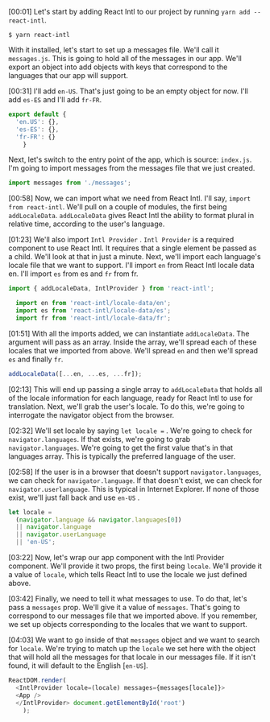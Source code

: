 [00:01] Let's start by adding React Intl to our project by running `yarn add --react-intl`. 

```
$ yarn react-intl
```

With it installed, let's start to set up a messages file. We'll call it `messages.js`. This is going to hold all of the messages in our app. We'll export an object into add objects with keys that correspond to the languages that our app will support.

[00:31] I'll add `en-US`. That's just going to be an empty object for now. I'll add `es-ES` and I'll add `fr-FR`.

```javascript
export default {
  'en.US': {},
  'es-ES': {},
  'fr-FR': {}
    }
```

Next, let's switch to the entry point of the app, which is source: `index.js`. I'm going to import messages from the messages file that we just created.

```javascript
import messages from './messages';
```

[00:58] Now, we can import what we need from React Intl. I'll say, `import from react-intl`. We'll pull on a couple of modules, the first being `addLocaleData`. `addLocaleData` gives React Intl the ability to format plural in relative time, according to the user's language.

[01:23] We'll also import `Intl Provider` . `Intl Provider` is a required component to use React Intl. It requires that a single element be passed as a child. We'll look at that in just a minute. Next, we'll import each language's locale file that we want to support. I'll import `en` from React Intl locale data en. I'll import `es` from es and `fr` from fr.

```javascript
import { addLocaleData, IntlProvider } from 'react-intl';

  import en from 'react-intl/locale-data/en';
  import es from 'react-intl/locale-data/es';
  import fr from 'react-intl/locale-data/fr';
```

[01:51] With all the imports added, we can instantiate `addLocaleData`. The argument will pass as an array. Inside the array, we'll spread each of these locales that we imported from above. We'll spread `en` and then we'll spread `es` and finally `fr`.

```javascript
addLocaleData([...en, ...es, ...fr]);
```

[02:13] This will end up passing a single array to `addLocaleData` that holds all of the locale information for each language, ready for React Intl to use for translation. Next, we'll grab the user's locale. To do this, we're going to interrogate the navigator object from the browser.

[02:32] We'll set locale by saying `let locale =` . We're going to check for `navigator.languages`. If that exists, we're going to grab `navigator.languages`. We're going to get the first value that's in that languages array. This is typically the preferred language of the user.

[02:58] If the user is in a browser that doesn't support `navigator.languages`, we can check for `navigator.language`. If that doesn't exist, we can check for `navigator.userlanguage`. This is typical in Internet Explorer. If none of those exist, we'll just fall back and use `en-US` .

```javascript
let locale = 
  (navigator.language && navigator.languages[0])
  || navigator.language
  || navigator.userLanguage
  || 'en-US';
```

[03:22] Now, let's wrap our app component with the Intl Provider component. We'll provide it two props, the first being `locale`. We'll provide it a value of `locale`, which tells React Intl to use the locale we just defined above.

[03:42] Finally, we need to tell it what messages to use. To do that, let's pass a `messages` prop. We'll give it a value of `messages`. That's going to correspond to our messages file that we imported above. If you remember, we set up objects corresponding to the locales that we want to support.

[04:03] We want to go inside of that `messages` object and we want to search for `locale`. We're trying to match up the `locale` we set here with the object that will hold all the messages for that locale in our messages file. If it isn't found, it will default to the English [`en-US`].

```javascript
ReactDOM.render(
  <IntlProvider locale=(locale) messages={messages[locale]}>
  <App />
  </IntlProvider> document.getElementById('root')
    );
```
